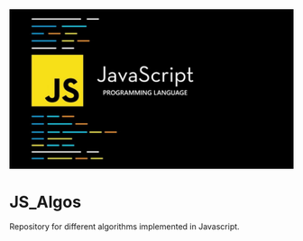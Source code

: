 <img style="float: center;" src="/images/JavaScript.jpeg">

# JS_Algos
Repository for different algorithms implemented in Javascript.
